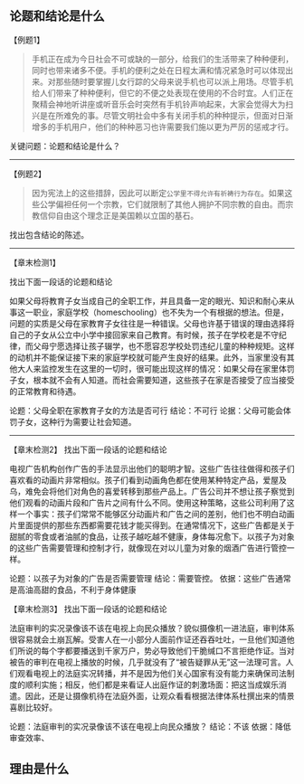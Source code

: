## 论题和结论是什么

【例题1】

>手机正在成为今日社会不可或缺的一部分，给我们的生活带来了种种便利，同时也带来诸多不便。手机的便利之处在日程太满和情况紧急时可以体现出来。对那些随时要掌握儿女行踪的父母来说手机也可以派上用场。尽管手机给人们带来了种种便利，但它的不便之处表现在使用的不合时宜。人们正在聚精会神地听讲座或听音乐会时突然有手机铃声响起来，大家会觉得大为扫兴是在所难免的事。尽管文明社会中多有关闭手机的种种提示，但面对日渐增多的手机用户，他们的种种恶习也许需要我们施以更为严厉的惩戒才行。

关键问题：论题和结论是什么？

---

【例题2】

> 因为宪法上的这些措辞，因此可以断定`公学里不得允许有祈祷行为存在`。如果这些公学偏袒任何一个宗教，它们就限制了其他人拥护不同宗教的自由。而宗教信仰自由这个理念正是美国赖以立国的基石。

找出包含结论的陈述。


---
【章末检测1】

找出下面一段话的论题和结论

如果父母将教育子女当成自己的全职工作，并且具备一定的眼光、知识和耐心来从事这一职业，家庭学校（homeschooling）也不失为一个有根据的想法。但是，问题的实质是父母在家教育子女往往是一种错误。父母也许基于错误的理由选择将自己的子女从公立中小学中接回家来自己教育。有时候，孩子在学校老是不守纪律，而父母宁愿选择让孩子辍学，也不愿容忍学校处罚违纪儿童的种种规矩。这样的动机并不能保证接下来的家庭学校就可能产生良好的结果。此外，当家里没有其他大人来监控发生在这里的一切时，很可能出现这样的情况：如果父母在家里体罚子女，根本就不会有人知道。而社会需要知道，这些孩子在家是否接受了应当接受的正常教育和待遇。

论题：父母全职在家教育子女的方法是否可行
结论：不可行
论据：父母可能会体罚子女，这种行为需要让社会知道。


---
【章末检测2】
找出下面一段话的论题和结论

电视广告机构创作广告的手法显示出他们的聪明才智。这些广告往往做得和孩子们喜欢看的动画片非常相似。孩子们看到动画角色都在使用某种特定产品，爱屋及乌，难免会将他们对角色的喜爱转移到那些产品上。广告公司并不想让孩子察觉到他们观看的动画片段和广告片之间有什么不同。使用这种策略，这些公司利用了这样一个事实：孩子们常常不能够区分动画片和广告之间的差别，他们也不明白动画片里面提供的那些东西都需要花钱才能买得到。在通常情况下，这些广告都是关于甜腻的零食或者油腻的食品，让孩子越吃越不健康，身体每况愈下。以孩子为对象的这些广告需要管理和控制才行，就像现在对以儿童为对象的烟酒广告进行管控一样。

论题：以孩子为对象的广告是否需要管理
结论：需要管控。
依据：这些广告通常是高油高甜的食品，不利于身体健康


【章末检测3】
找出下面一段话的论题和结论

法庭审判的实况录像该不该在电视上向民众播放？貌似摄像机一进法庭，审判体系很容易就会土崩瓦解。受害人在一小部分人面前作证还吞吞吐吐，一旦他们知道他们所说的每个字都要播送到千家万户，势必导致他们干脆缄口不言拒绝作证。当对被告的审判在电视上播放的时候，几乎就没有了“被告疑罪从无”这一法理可言。人们观看电视上的法庭实况转播，并不是因为他们关心国家有没有能力来确保司法制度的顺利实施；相反，他们都是来看证人出庭作证的刺激场面：把这当成娱乐消遣。因此，还是让摄像机待在法庭外面，让观众看看根据法律体系杜撰出来的情景喜剧比较好。

论题：法庭审判的实况录像该不该在电视上向民众播放？
结论：不该
依据：降低审查效率、


## 理由是什么

